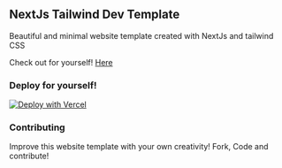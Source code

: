 ## NextJs Tailwind Dev Template

<p>Beautiful and minimal website template created with NextJs and tailwind CSS</p>

Check out for yourself! [Here](https://nextjs-tailwind-dev-template.vercel.app/)

### Deploy for yourself!

<a href="https://vercel.com/new/clone?repository-url=https%3A%2F%2Fgithub.com%2Fpreetsuthar17%2Fnextjs-tailwind-dev-template"><img src="https://vercel.com/button" alt="Deploy with Vercel"/></a>

### Contributing

Improve this website template with your own creativity! Fork, Code and contribute!
